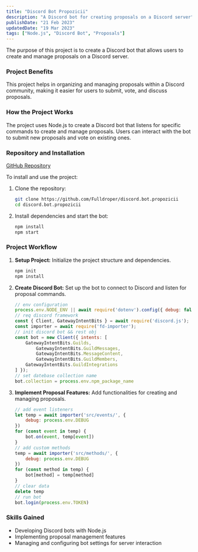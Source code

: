 ```yaml
---
title: "Discord Bot Propozicii"
description: "A Discord bot for creating proposals on a Discord server"
publishDate: "21 Feb 2023"
updatedDate: "19 Mar 2023"
tags: ["Node.js", "Discord Bot", "Proposals"]
---
```

The purpose of this project is to create a Discord bot that allows users to create and manage proposals on a Discord server.

### Project Benefits
This project helps in organizing and managing proposals within a Discord community, making it easier for users to submit, vote, and discuss proposals.

### How the Project Works
The project uses Node.js to create a Discord bot that listens for specific commands to create and manage proposals. Users can interact with the bot to submit new proposals and vote on existing ones.

### Repository and Installation
[GitHub Repository](https://github.com/Fulldroper/discord.bot.propozicii)

To install and use the project:

1. Clone the repository:
    ```bash
    git clone https://github.com/Fulldroper/discord.bot.propozicii
    cd discord.bot.propozicii
    ```

2. Install dependencies and start the bot:
    ```bash
    npm install
    npm start
    ```

### Project Workflow
1. **Setup Project:** Initialize the project structure and dependencies.
    ```bash
    npm init
    npm install
    ```

2. **Create Discord Bot:** Set up the bot to connect to Discord and listen for proposal commands.
    ```javascript
    // env configuration
    process.env.NODE_ENV || await require('dotenv').config({ debug: false })
    // req discord framework
    const { Client, GatewayIntentBits } = await require('discord.js');
    const importer = await require('fd-importer');
    // init discord bot && rest obj
    const bot = new Client({ intents: [
        GatewayIntentBits.Guilds,
            GatewayIntentBits.GuildMessages,
            GatewayIntentBits.MessageContent,
            GatewayIntentBits.GuildMembers,
        GatewayIntentBits.GuildIntegrations
    ] });
    // set datebase collection name
    bot.collection = process.env.npm_package_name
    ```

3. **Implement Proposal Features:** Add functionalities for creating and managing proposals.
    ```javascript
    // add event listeners
    let temp = await importer('src/events/', {
        debug: process.env.DEBUG
    })
    for (const event in temp) {
        bot.on(event, temp[event])
    }
    // add custom methods
    temp = await importer('src/methods/', {
        debug: process.env.DEBUG
    })
    for (const method in temp) {
        bot[method] = temp[method]
    }
    // clear data
    delete temp
    // run bot
    bot.login(process.env.TOKEN)
    ```

### Skills Gained
- Developing Discord bots with Node.js
- Implementing proposal management features
- Managing and configuring bot settings for server interaction
